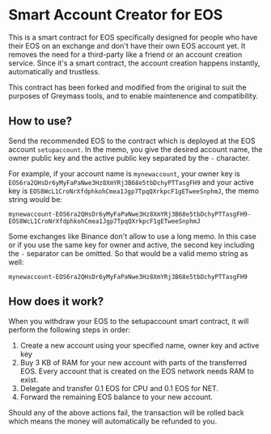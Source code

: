 # Smart Account Creator for EOS

This is a smart contract for EOS specifically designed for people who have their EOS 
on an exchange and don't have their own EOS account yet. It removes the need for a third-party like a friend or
an account creation service. Since it's a smart contract, the account creation happens instantly, automatically and trustless.

This contract has been forked and modified from the original to suit the purposes of Greymass tools, and to enable maintenence and compatibility.

## How to use?
Send the recommended EOS to the contract which is deployed at the EOS account ```setupaccount```. In the memo, 
you give the desired account name, the owner public key and the active public key separated by the ```-``` character. 

For example, if your account name is ```mynewaccount```, your owner key is ```EOS6ra2QHsDr6yMyFaPaNwe3Hz8XmYRj3B68e5tbDchyPTTasgFH9``` 
and your active key is ```EOS8WcL1CroNrXfdphkohCmea1Jgp7TpqQXrkpcF1gETweeSnphmJ```, the memo string would be:

```
mynewaccount-EOS6ra2QHsDr6yMyFaPaNwe3Hz8XmYRj3B68e5tbDchyPTTasgFH9-EOS8WcL1CroNrXfdphkohCmea1Jgp7TpqQXrkpcF1gETweeSnphmJ
```

Some exchanges like Binance don't allow to use a long memo. In this case or if you use the same key for owner and active, the second key including the ```-``` separator can be omitted. 
So that would be a valid memo string as well:

```
mynewaccount-EOS6ra2QHsDr6yMyFaPaNwe3Hz8XmYRj3B68e5tbDchyPTTasgFH9
```

## How does it work?
When you withdraw your EOS to the setupaccount smart contract, it will perform the following steps in order:

1. Create a new account using your specified name, owner key and active key
1. Buy 3 KB of RAM for your new account with parts of the transferred EOS. Every account that is created on the EOS network needs RAM to exist.
1. Delegate and transfer 0.1 EOS for CPU and 0.1 EOS for NET.
1. Forward the remaining EOS balance to your new account.

Should any of the above actions fail, the transaction will be rolled back which 
means the money will automatically be refunded to you.
